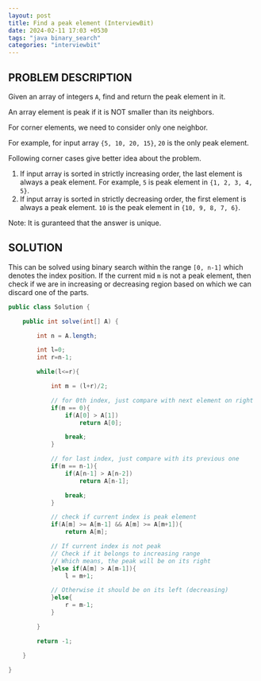 ```yaml
---
layout: post
title: Find a peak element (InterviewBit)
date: 2024-02-11 17:03 +0530
tags: "java binary_search"
categories: "interviewbit"
---
```


## PROBLEM DESCRIPTION

Given an array of integers `A`, find and return the peak element in it.

An array element is peak if it is NOT smaller than its neighbors.

For corner elements, we need to consider only one neighbor.

For example, for input array `{5, 10, 20, 15}`, `20` is the only peak element.

Following corner cases give better idea about the problem.

1. If input array is sorted in strictly increasing order, the last element is always a peak element.
   For example, `5` is peak element in `{1, 2, 3, 4, 5}`.
2. If input array is sorted in strictly decreasing order, the first element is always a peak element.
   `10` is the peak element in `{10, 9, 8, 7, 6}`.

Note: It is guranteed that the answer is unique.

## SOLUTION

This can be solved using binary search within the range `[0, n-1]` which denotes the index position. If the current mid `m` is not a peak element, then check if we are in increasing or decreasing region based on which we can discard one of the parts.

```java
public class Solution {

    public int solve(int[] A) {

        int n = A.length;

        int l=0;
        int r=n-1;

        while(l<=r){

            int m = (l+r)/2;

            // for 0th index, just compare with next element on right
            if(m == 0){
                if(A[0] > A[1])
                    return A[0];

                break;
            }

            // for last index, just compare with its previous one
            if(m == n-1){
                if(A[n-1] > A[n-2])
                    return A[n-1];

                break;
            }

            // check if current index is peak element
            if(A[m] >= A[m-1] && A[m] >= A[m+1]){
                return A[m];

            // If current index is not peak
            // Check if it belongs to increasing range
            // Which means, the peak will be on its right
            }else if(A[m] > A[m-1]){
                l = m+1;

            // Otherwise it should be on its left (decreasing)
            }else{
                r = m-1;
            }

        }

        return -1;

    }

}
```
